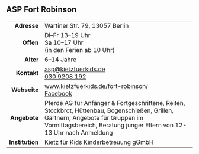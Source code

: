 ## ASP Fort Robinson 

|||
-:|:-
**Adresse** |     Wartiner Str. 79, 13057 Berlin
**Offen** |       Di–Fr 13–19 Uhr<br>Sa 10–17 Uhr<br>(in den Ferien ab 10 Uhr)
**Alter** |       6–14 Jahre
**Kontakt** |     [asp@kietzfuerkids.de](mailto:asp@kietzfuerkids.de)<br><a href="tel:+49309208192">030 9208 192</a>
**Webseite** |    <a target="_blank" href="http://www.kietzfuerkids.de/fort-robinson/">www.kietzfuerkids.de/fort-robinson/</a><br><a target="_blank" href="https://www.facebook.com/pages/Fort-Robinson-ASP/294121017862787">Facebook</a>
**Angebote** |    Pferde AG für Anfänger & Fortgeschrittene, Reiten, Stockbrot, Hüttenbau, Bogenschießen, Grillen, Gärtnern, Angebote für Gruppen im Vormittagsbereich, Beratung junger Eltern von 12-13 Uhr nach Anmeldung
**Institution** | Kietz für Kids Kinderbetreuung gGmbH

<div id="gmap"></div>
<script>window.onload = showMap()</script>
